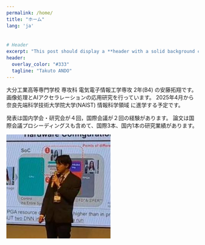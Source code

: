 ```yaml
---
permalink: /home/
title: "ホーム"
lang: 'ja'


# Header
excerpt: "This post should display a **header with a solid background color**, if the theme supports it."
header:
  overlay_color: "#333"
  tagline: "Takuto ANDO"
---
```






大分工業高等専門学校 専攻科 電気電子情報工学専攻 2年(B4) の安藤拓翔です。
画像処理とAIアクセラレーションの応用研究を行っています。
2025年4月から奈良先端科学技術大学院大学(NAIST) 情報科学領域 に進学する予定です。

発表は国内学会・研究会が４回，国際会議が２回の経験があります。
論文は国際会議プロシーディングスも含めて、国際3本、国内1本の研究業績があります。






![alt](/assets/images/ando_1.jpg)